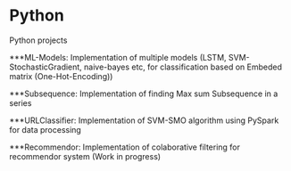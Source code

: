 # Python
Python projects

***ML-Models:
    Implementation of multiple models (LSTM, SVM-StochasticGradient, naive-bayes etc, for classification based on Embeded           matrix (One-Hot-Encoding))

***Subsequence: 
    Implementation of finding Max sum Subsequence in a series
    
***URLClassifier:
    Implementation of SVM-SMO algorithm using PySpark for data processing

***Recommendor:
    Implementation of colaborative filtering for recommendor system (Work in progress)
